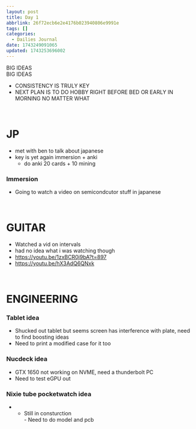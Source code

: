 ```yaml
---
layout: post
title: Day 1
abbrlink: 26f72ecb6e2e4176b023940806e9991e
tags: []
categories:
  - Dailies Journal
date: 1743249091065
updated: 1743253696002
---
```


BIG IDEAS\
BIG IDEAS

- CONSISTENCY IS TRULY KEY
- NEXT PLAN IS TO DO HOBBY RIGHT BEFORE BED OR EARLY IN MORNING NO MATTER WHAT

 

# JP

- met with ben to talk about japanese
- key is yet again immersion + anki
  - do anki 20 cards + 10 mining

### Immersion

- Going to watch a video on semicondcutor stuff in japanese

 

# GUITAR

- Watched a vid on intervals
- had no idea what i was watching though
- <https://youtu.be/1zxBCR0j9bA?t=897>
- <https://youtu.be/hX3AdQ6QNxk>

 

# ENGINEERING

### Tablet idea

- Shucked out tablet but seems screen has interference with plate, need to find boosting ideas
- Need to print a modified case for it too

### Nucdeck idea

- GTX 1650 not working on NVME, need a thunderbolt PC
- Need to test eGPU out

### Nixie tube pocketwatch idea

- - Still in consturction\
    \- Need to do model and pcb

